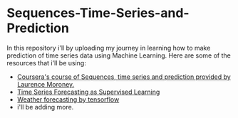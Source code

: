 # Sequences-Time-Series-and-Prediction
In this repository i'll by uploading my journey in learning how to make prediction of time series data using Machine Learning. Here are some of the resources that i'll be using:
* [Coursera's course of Sequences, time series and prediction provided by Laurence Moroney.](https://www.coursera.org/learn/tensorflow-sequences-time-series-and-prediction)
* [Time Series Forecasting as Supervised Learning](https://machinelearningmastery.com/time-series-forecasting-supervised-learning/)
* [Weather forecasting by tensorflow](https://www.tensorflow.org/tutorials/structured_data/time_series?hl=es_419)
* i'll be adding more.
